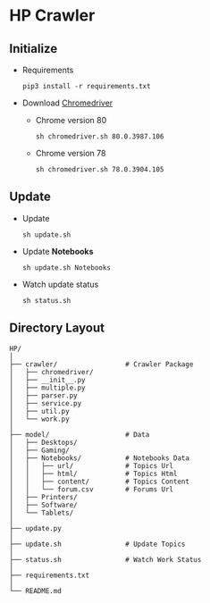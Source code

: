 # HP Crawler

## Initialize

- Requirements
    ```
    pip3 install -r requirements.txt
    ```

- Download [Chromedriver](https://chromedriver.chromium.org/downloads)

    - Chrome version 80
        ```
        sh chromedriver.sh 80.0.3987.106
        ```
        
    - Chrome version 78
        ```
        sh chromedriver.sh 78.0.3904.105
        ```

## Update

- Update
    ```
    sh update.sh
    ```
    
- Update **Notebooks**
    ```
    sh update.sh Notebooks
    ```
    
- Watch update status
    ```
    sh status.sh
    ```

## Directory Layout
```
HP/
│
├── crawler/                 # Crawler Package
│   ├── chromedriver/
│   ├── __init__.py
│   ├── multiple.py
│   ├── parser.py
│   ├── service.py
│   ├── util.py
│   └── work.py
│
├── model/                   # Data
│   ├── Desktops/
│   ├── Gaming/
│   ├── Notebooks/           # Notebooks Data
│   │   ├── url/             # Topics Url
│   │   ├── html/            # Topics Html
│   │   ├── content/         # Topics Content
│   │   └── forum.csv        # Forums Url
│   ├── Printers/
│   ├── Software/
│   └── Tablets/
│
├── update.py
│
├── update.sh                # Update Topics
│
├── status.sh                # Watch Work Status
│
├── requirements.txt
│
└── README.md
```
